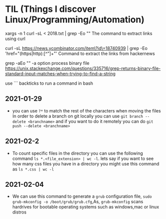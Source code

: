 # TIL (Things I discover Linux/Programming/Automation)


xargs -n 1 curl -sL < 2018.txt | grep -Eo "<title>.*</title>" The command to extract links using curl

curl -sL https://news.ycombinator.com/item\?id\=18740939 | grep -Eo 'href="(https|http):[^\"]+"' Command to extract the links from hackernews

grep -aEo "<title>.*</title>" -a option process binary file https://unix.stackexchange.com/questions/335716/grep-returns-binary-file-standard-input-matches-when-trying-to-find-a-string

use ``` backticks to run a command in bash


## 2021-01-29
- you can use `?*` to match the rest of the characters when moving the files 
In order to delete a branch on git locally you can use `git branch --delete <branchname>` and if you want to do it remotely you can do `git push --delete <branchname>`

## 2021-02-2
- To count specific files in the directory you can use the following command `ls *.<file_extension> | wc -l`. lets say if you want to see how many css files you have in a directory you might use this command as `ls *.css | wc -l`

## 2021-02-04
- We can use this command to generate a `grub` configuration file, `sudo grub-mkconfig -o /boot/grub/grub.cfg`,As, `grub-mkconfig` scans hardrives for bootable operating systems such as windows,mac or linux distros
